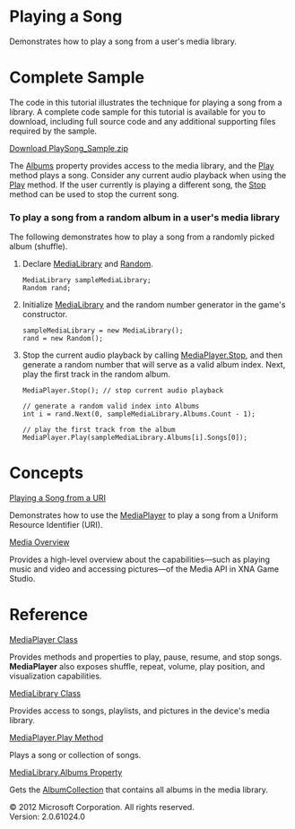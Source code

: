 ﻿

# Playing a Song

Demonstrates how to play a song from a user's media library.

# Complete Sample

The code in this tutorial illustrates the technique for playing a song from a library. A complete code sample for this tutorial is available for you to download, including full source code and any additional supporting files required by the sample.

[Download PlaySong_Sample.zip](http://go.microsoft.com/fwlink/?LinkId=258717)

The [Albums](P_MXF_Media_MediaLibrary_Albums.md) property provides access to the media library, and the [Play](O_M_MXFM_MediaPlayer_Play.md) method plays a song. Consider any current audio playback when using the [Play](O_M_MXFM_MediaPlayer_Play.md) method. If the user currently is playing a different song, the [Stop](M_MXFM_MediaPlayer_Stop.md) method can be used to stop the current song.

### To play a song from a random album in a user's media library

The following demonstrates how to play a song from a randomly picked album (shuffle).

1.  Declare [MediaLibrary](T_MXF_Media_MediaLibrary.md) and [Random](http://msdn.microsoft.com/en-us/library/system.random.aspx).
    
    ```
    MediaLibrary sampleMediaLibrary;
    Random rand;
    ```
    
2.  Initialize [MediaLibrary](T_MXF_Media_MediaLibrary.md) and the random number generator in the game's constructor.
    
    ```
    sampleMediaLibrary = new MediaLibrary();
    rand = new Random();
    ```
    
3.  Stop the current audio playback by calling [MediaPlayer.Stop](M_MXFM_MediaPlayer_Stop.md), and then generate a random number that will serve as a valid album index. Next, play the first track in the random album.
    
    ```
    MediaPlayer.Stop(); // stop current audio playback 
    
    // generate a random valid index into Albums
    int i = rand.Next(0, sampleMediaLibrary.Albums.Count - 1);
    
    // play the first track from the album
    MediaPlayer.Play(sampleMediaLibrary.Albums[i].Songs[0]);
    ```
    

# Concepts

[Playing a Song from a URI](Media_HowTo_PlaySongfromURI.md)

Demonstrates how to use the [MediaPlayer](T_MXFM_MediaPlayer.md) to play a song from a Uniform Resource Identifier (URI).

[Media Overview](Media_XNA.md)

Provides a high-level overview about the capabilities—such as playing music and video and accessing pictures—of the Media API in XNA Game Studio.

# Reference

[MediaPlayer Class](T_MXFM_MediaPlayer.md)

Provides methods and properties to play, pause, resume, and stop songs. **MediaPlayer** also exposes shuffle, repeat, volume, play position, and visualization capabilities.

[MediaLibrary Class](T_MXF_Media_MediaLibrary.md)

Provides access to songs, playlists, and pictures in the device's media library.

[MediaPlayer.Play Method](O_M_MXFM_MediaPlayer_Play.md)

Plays a song or collection of songs.

[MediaLibrary.Albums Property](P_MXF_Media_MediaLibrary_Albums.md)

Gets the [AlbumCollection](T_MXF_Media_AlbumCollection.md) that contains all albums in the media library.

© 2012 Microsoft Corporation. All rights reserved.  
Version: 2.0.61024.0